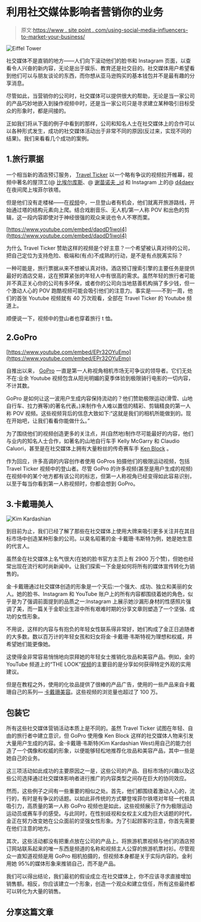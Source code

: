 # 利用社交媒体影响者营销你的业务

> 原文:[https://www . site point . com/using-social-media-influencers-to-market-your-business/](https://www.sitepoint.com/using-social-media-influencers-to-market-your-business/)

![Eiffel Tower](../Images/ecd138d54cdab1ba7d1732e78bf4ddc7.png)

社交媒体不是直销的地方——人们向下滚动他们的脸书和 Instagram 页面，以查看令人兴奋的新内容，无论是出于娱乐、教育还是社交目的。社交媒体用户希望看到他们可以与朋友谈论的东西，而你想从亚马逊购买的基本钱包并不是最有趣的分享消息。

尽管如此，当营销你的公司时，社交媒体可以提供很大的帮助，无论是当一家公司的产品巧妙地嵌入到操作视频中时，还是当一家公司只是寻求建立某种吸引目标受众的形象时，都是间接的。

正如我们将从下面的例子中看到的那样，公司和知名人士在社交媒体上的合作可以以各种形式发生，成功的社交媒体活动出于非常不同的原因(反过来，实现不同的结果)。我们来看看几个成功的案例。

## 1.旅行票据

一个相当新的酒店预订服务， [Travel Ticker](http://www.travel-ticker.com/) 以一个略有争议的视频拉开帷幕，视频中著名的屋顶工(@ [比埃尔库斯](https://www.instagram.com/beerkus/)、@ [谢苗诺夫 _id](https://www.instagram.com/semenov_id/) 和 Instagram 上的@ [d4daev](https://www.instagram.com/d4daev/) 在夜间爬上埃菲尔铁塔。

但是他们没有走楼梯——在[视频](https://www.youtube.com/watch?v=daodD1iwol4)中，一旦登山者有机会，他们就离开旅游路线，开始通过塔的结构元素向上爬。结合戏剧音乐、无人机/第一人称 POV 和出色的剪辑，这一段内容即使对于神经很强的观众来说也令人不寒而栗。

[https://www.youtube.com/embed/daodD1iwol4](https://www.youtube.com/embed/daodD1iwol4)

为什么 Travel Ticker 赞助这样的视频是个好主意？一个希望被认真对待的公司，把自己定位为支持危险、极端和(有点)不成熟的行动，是不是有点脱离实际？

一种可能是，旅行票据从来不想被认真对待。酒店预订搜索引擎的主要任务是提供最好的酒店交易，这在预算紧张的年轻人中有很高的需求。虽然年轻的旅行者可能并不真正关心你的公司有多环保，或者你的公司向当地慈善机构捐了多少钱，但一个激动人心的 POV 跑酷视频可能会吸引他们的注意力。事实是——不到一周，他们的首张 Youtube 视频就有 40 万次观看，全部在 Travel Ticker 的 Youtube 频道上。

顺便说一下，视频中的登山者也穿着旅行 t 恤。

## 2.GoPro

[https://www.youtube.com/embed/EPr32OYuEmo](https://www.youtube.com/embed/EPr32OYuEmo)

自推出以来， [GoPro](https://gopro.com/) 一直是第一人称视角相机市场无可争议的领导者。它们无处不在:业余 Youtube 视频包含从阳光明媚的夏季体验到极限骑行电影的一切内容，不计其数。

GoPro 是如何让这一波用户生成内容保持流动的？他们赞助极限运动(滑雪、山地自行车、拉力赛等)的著名代表。)来制作令人难以置信的精彩、剪辑精良的第一人称 POV 视频。这些视频背后的信息大致如下:“这就是我们的相机所能做到的。现在开始吧，让我们看看你能做什么。”

为了围绕他们的视频创造更多的关注点，并(自然地)制作尽可能最好的内容，他们与业内的知名人士合作，如著名的山地自行车手 Kelly McGarry 和 Claudio Caluori，甚至是在社交媒体上拥有大量粉丝的传奇赛车手 [Ken Block](https://www.facebook.com/KenBlockRacing/) 。

作为回应，许多高调的内容创作者使用 GoPros 拍摄他们的极限运动视频，包括 Travel Ticker 视频中的登山者。尽管 GoPro 的许多视频(甚至是用户生成的视频)在视频中的某个地方都有该公司的标志，但第一人称视角已经变得如此容易识别，以至于每当你看到第一人称视频时，你都会想到 GoPro。

## 3.卡戴珊美人

![Kim Kardashian](../Images/e49ad23a2ef67fec546ccda233a004a0.png)

到目前为止，我们已经了解了那些在社交媒体上使用大牌来吸引更多关注并在其目标市场中创造某种形象的公司。以臭名昭著的金·卡戴珊·韦斯特为例，她是她生意的代言人。

虽然金在社交媒体上名气很大(在她的脸书官方主页上有 2900 万个赞)，但她也经常出现在流行和时尚新闻中。让我们探索一下金是如何将所有的媒体宣传转化为销售的。

金·卡戴珊通过社交媒体创造的形象是一个天后:一个强大、成功、独立和美丽的女人。她的脸书、Instagram 和 YouTube 账户上的所有内容都围绕着她的角色，似乎是为了强调前面提到的品质之一:Instagram 上展示她沙漏形身材的性感照片强调了美，而一篇关于金职业生涯中所有艰难时期的分享文章则塑造了一个坚强、成功的女性形象。

不用说，这样的内容与有抱负的年轻女性联系得非常好，她们构成了金正日追随者的大多数。数以百万计的年轻女孩和妇女将金·卡戴珊·韦斯特视为理想和权威，并希望她们能更像她。

这使得金非常容易悄悄地向崇拜她的年轻女士推销化妆品和美容产品。例如，金的 YouTube 频道上的“THE LOOK”[视频](https://www.youtube.com/watch?v=34u4GlAH_Ng)的主要目的是分享如何获得特定外观的实用建议。

但是在教程之外，使用的化妆品提供了很棒的产品广告，使用的一些产品来自卡戴珊自己的系列— [卡戴珊美容](http://www.kardashianbeauty.eu/)。这些视频的浏览量也超过了 100 万。

## 包装它

所有这些社交媒体营销活动本质上是不同的。虽然 Travel Ticker 试图在年轻、自由的旅行者中建立意识，但 GoPro 使用像 Ken Block 这样的社交媒体人物来引发大量用户生成的内容。金·卡戴珊·韦斯特(Kim Kardashian West)用自己的能力创造了一个偶像和权威的形象，以便能够轻松地推荐化妆品和美容产品，其中一些是她自己的业务。

这三项活动如此成功的主要原因之一是，这些公司的产品、目标市场的兴趣以及这些公司选择通过社交媒体影响者进行推广的内容类型之间存在巨大的协同效应。

然而，这些例子之间有一些重要的相似之处。首先，他们都围绕着激动人心的，流行的，有时是有争议的话题。以如此非传统的方式攀登埃菲尔铁塔对年轻一代极具吸引力，高质量的第一人称 GoPro 视频也是如此，这些视频展示了作为极限运动运动员或赛车手的感受。与此同时，在性别歧视和女权主义成为巨大话题的时代，金正在努力改变她在公众面前的坚强女性形象。为了引起顾客的注意，你首先需要在他们注意的地方。

其次，这些活动都没有把重点放在公司的产品上。将旅游机票视频与他们的酒店预订网站联系起来的唯一东西是频道的名称和视频主人公穿的旅游机票衬衫。尽管观众一直知道视频是用 GoPro 相机拍摄的，但视频本身都是关于实际内容的。金利用她 95%的媒体形象来推销自己，而不是产品。

我们可以得出结论，我们最初的假设成立:在社交媒体上，你不应该寻求直接增加销售额。相反，你应该建立一个形象，创造一个观众和建立信任，所有这些最终都可以转化为大量的销售。

## 分享这篇文章